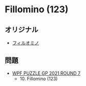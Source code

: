 # Fillomino (123)

## オリジナル
- [フィルオミノ](fillomino.md)

## 問題
- [WPF PUZZLE GP 2021 ROUND 7](../questions/wpfpgp2021_7.md)
	- 10\. Fillomino (123)
